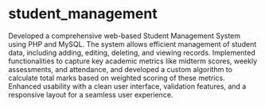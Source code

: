 # student_management
Developed a comprehensive web-based Student Management System using PHP and MySQL. The system allows efficient management of student data, including adding, editing, deleting, and viewing records. Implemented functionalities to capture key academic metrics like midterm scores, weekly assessments, and attendance, and developed a custom algorithm to calculate total marks based on weighted scoring of these metrics. Enhanced usability with a clean user interface, validation features, and a responsive layout for a seamless user experience.
